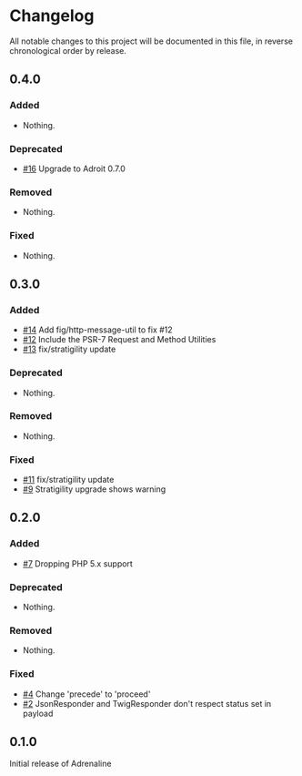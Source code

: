 # Changelog

All notable changes to this project will be documented in this file, in reverse chronological order by release.

## 0.4.0

### Added

- Nothing.

### Deprecated

- [#16](https://github.com/bitExpert/adrenaline/pull/16) Upgrade to Adroit 0.7.0

### Removed

- Nothing.

### Fixed

- Nothing.

## 0.3.0

### Added

- [#14](https://github.com/bitExpert/adrenaline/pull/14) Add fig/http-message-util to fix #12
- [#12](https://github.com/bitExpert/adrenaline/issues/12) Include the PSR-7 Request and Method Utilities
- [#13](https://github.com/bitExpert/adrenaline/issues/13) fix/stratigility update

### Deprecated

- Nothing.

### Removed

- Nothing.

### Fixed

- [#11](https://github.com/bitExpert/adrenaline/issues/11) fix/stratigility update
- [#9](https://github.com/bitExpert/adrenaline/issues/9) Stratigility upgrade shows warning

## 0.2.0

### Added

- [#7](https://github.com/bitExpert/adrenaline/pull/7) Dropping PHP 5.x support

### Deprecated

- Nothing.

### Removed

- Nothing.

### Fixed

-  [#4](https://github.com/bitExpert/adrenaline/pull/4) Change 'precede' to 'proceed'
-  [#2](https://github.com/bitExpert/adrenaline/issues/2) JsonResponder and TwigResponder don't respect status set in payload

## 0.1.0

Initial release of Adrenaline
